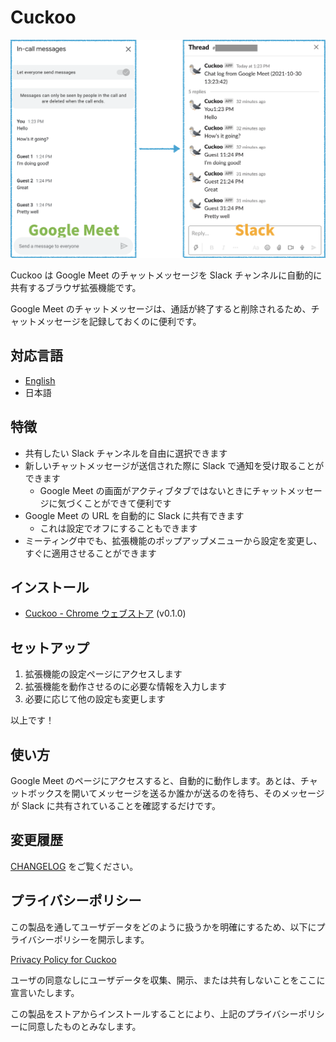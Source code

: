 # Cuckoo
![Google Meet to Slack](/img/google_meet_to_slack.png)

Cuckoo は Google Meet のチャットメッセージを Slack チャンネルに自動的に共有するブラウザ拡張機能です。

Google Meet のチャットメッセージは、通話が終了すると削除されるため、チャットメッセージを記録しておくのに便利です。

## 対応言語
* [English](/README/en.md)
* 日本語

## 特徴
* 共有したい Slack チャンネルを自由に選択できます
* 新しいチャットメッセージが送信された際に Slack で通知を受け取ることができます
    * Google Meet の画面がアクティブタブではないときにチャットメッセージに気づくことができて便利です
* Google Meet の URL を自動的に Slack に共有できます
    * これは設定でオフにすることもできます
* ミーティング中でも、拡張機能のポップアップメニューから設定を変更し、すぐに適用させることができます

## インストール
* [Cuckoo - Chrome ウェブストア](https://chrome.google.com/webstore/detail/jgkpnadfdhhglgkimejpibhfiniemhhf) (v0.1.0)

## セットアップ
1. 拡張機能の設定ページにアクセスします
2. 拡張機能を動作させるのに必要な情報を入力します
3. 必要に応じて他の設定も変更します

以上です！

## 使い方
Google Meet のページにアクセスすると、自動的に動作します。あとは、チャットボックスを開いてメッセージを送るか誰かが送るのを待ち、そのメッセージが Slack に共有されていることを確認するだけです。

## 変更履歴
[CHANGELOG](/CHANGELOG/ja.md) をご覧ください。

## プライバシーポリシー
この製品を通してユーザデータをどのように扱うかを明確にするため、以下にプライバシーポリシーを開示します。

[Privacy Policy for Cuckoo](https://www.freeprivacypolicy.com/live/7e46ca5d-46df-4134-9e11-02addfba616b)

ユーザの同意なしにユーザデータを収集、開示、または共有しないことをここに宣言いたします。

この製品をストアからインストールすることにより、上記のプライバシーポリシーに同意したものとみなします。
